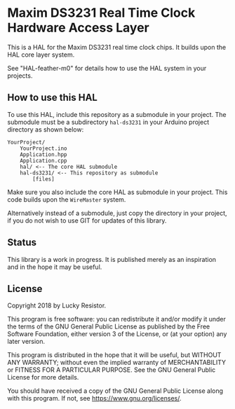 # Maxim DS3231 Real Time Clock Hardware Access Layer
This is a HAL for the Maxim DS3231 real time clock chips. It builds upon the HAL core layer system.

See "HAL-feather-m0" for details how to use the HAL system in your projects.

## How to use this HAL
To use this HAL, include this repository as a submodule in your project. The submodule must be a subdirectory `hal-ds3231` in your Arduino project directory as shown below:

```
YourProject/
	YourProject.ino
	Application.hpp
	Application.cpp
	hal/ <-- The core HAL submodule
	hal-ds3231/ <-- This repository as submodule
		[files]
```

Make sure you also include the core HAL as submodule in your project. This code builds upon the `WireMaster` system.

Alternatively instead of a submodule, just copy the directory in your project, if you do not wish to use GIT for updates of this library.

## Status
This library is a work in progress. It is published merely as an inspiration and in the hope it may be useful. 

## License
Copyright 2018 by Lucky Resistor.

This program is free software: you can redistribute it and/or modify
it under the terms of the GNU General Public License as published by
the Free Software Foundation, either version 3 of the License, or
(at your option) any later version.

This program is distributed in the hope that it will be useful,
but WITHOUT ANY WARRANTY; without even the implied warranty of
MERCHANTABILITY or FITNESS FOR A PARTICULAR PURPOSE.  See the
GNU General Public License for more details.

You should have received a copy of the GNU General Public License
along with this program.  If not, see <https://www.gnu.org/licenses/>.